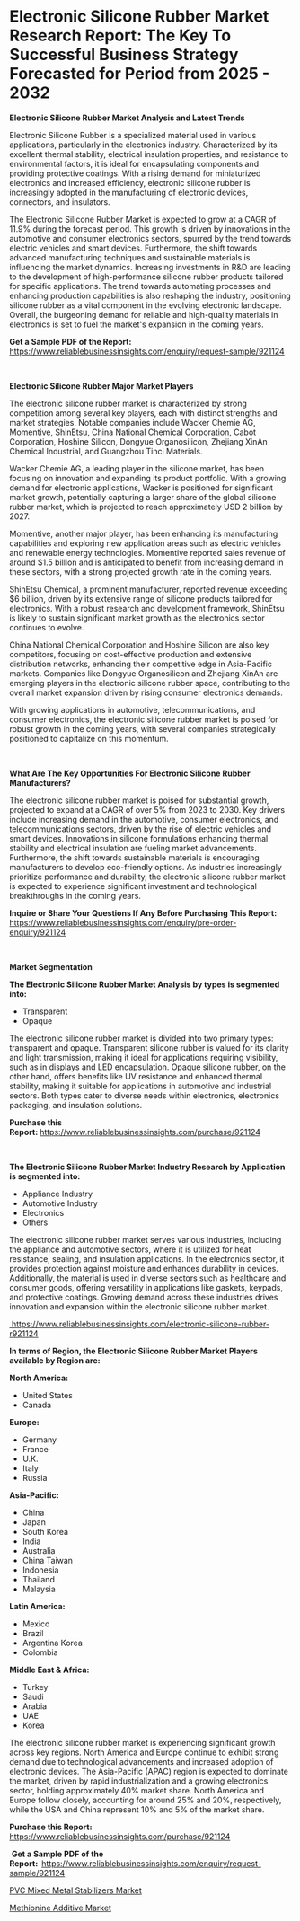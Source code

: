 <p><h1>Electronic Silicone Rubber Market Research Report: The Key To Successful Business Strategy Forecasted for Period from 2025 - 2032</h1></p><p><strong>Electronic Silicone Rubber Market Analysis and Latest Trends</strong></p>
<p><p>Electronic Silicone Rubber is a specialized material used in various applications, particularly in the electronics industry. Characterized by its excellent thermal stability, electrical insulation properties, and resistance to environmental factors, it is ideal for encapsulating components and providing protective coatings. With a rising demand for miniaturized electronics and increased efficiency, electronic silicone rubber is increasingly adopted in the manufacturing of electronic devices, connectors, and insulators.</p><p>The Electronic Silicone Rubber Market is expected to grow at a CAGR of 11.9% during the forecast period. This growth is driven by innovations in the automotive and consumer electronics sectors, spurred by the trend towards electric vehicles and smart devices. Furthermore, the shift towards advanced manufacturing techniques and sustainable materials is influencing the market dynamics. Increasing investments in R&D are leading to the development of high-performance silicone rubber products tailored for specific applications. The trend towards automating processes and enhancing production capabilities is also reshaping the industry, positioning silicone rubber as a vital component in the evolving electronic landscape. Overall, the burgeoning demand for reliable and high-quality materials in electronics is set to fuel the market's expansion in the coming years.</p></p>
<p><strong>Get a Sample PDF of the Report:&nbsp;</strong> <a href="https://www.reliablebusinessinsights.com/enquiry/request-sample/921124?utm_campaign=97&utm_medium=2&utm_source=Github&utm_content=ia&utm_term=01022025&utm_id=electronic-silicone-rubber">https://www.reliablebusinessinsights.com/enquiry/request-sample/921124</a></p>
<p>&nbsp;</p>
<p><strong>Electronic Silicone Rubber Major Market Players</strong></p>
<p><p>The electronic silicone rubber market is characterized by strong competition among several key players, each with distinct strengths and market strategies. Notable companies include Wacker Chemie AG, Momentive, ShinEtsu, China National Chemical Corporation, Cabot Corporation, Hoshine Silicon, Dongyue Organosilicon, Zhejiang XinAn Chemical Industrial, and Guangzhou Tinci Materials.</p><p>Wacker Chemie AG, a leading player in the silicone market, has been focusing on innovation and expanding its product portfolio. With a growing demand for electronic applications, Wacker is positioned for significant market growth, potentially capturing a larger share of the global silicone rubber market, which is projected to reach approximately USD 2 billion by 2027.</p><p>Momentive, another major player, has been enhancing its manufacturing capabilities and exploring new application areas such as electric vehicles and renewable energy technologies. Momentive reported sales revenue of around $1.5 billion and is anticipated to benefit from increasing demand in these sectors, with a strong projected growth rate in the coming years.</p><p>ShinEtsu Chemical, a prominent manufacturer, reported revenue exceeding $6 billion, driven by its extensive range of silicone products tailored for electronics. With a robust research and development framework, ShinEtsu is likely to sustain significant market growth as the electronics sector continues to evolve.</p><p>China National Chemical Corporation and Hoshine Silicon are also key competitors, focusing on cost-effective production and extensive distribution networks, enhancing their competitive edge in Asia-Pacific markets. Companies like Dongyue Organosilicon and Zhejiang XinAn are emerging players in the electronic silicone rubber space, contributing to the overall market expansion driven by rising consumer electronics demands.</p><p>With growing applications in automotive, telecommunications, and consumer electronics, the electronic silicone rubber market is poised for robust growth in the coming years, with several companies strategically positioned to capitalize on this momentum.</p></p>
<p>&nbsp;</p>
<p><strong>What Are The Key Opportunities For Electronic Silicone Rubber Manufacturers?</strong></p>
<p><p>The electronic silicone rubber market is poised for substantial growth, projected to expand at a CAGR of over 5% from 2023 to 2030. Key drivers include increasing demand in the automotive, consumer electronics, and telecommunications sectors, driven by the rise of electric vehicles and smart devices. Innovations in silicone formulations enhancing thermal stability and electrical insulation are fueling market advancements. Furthermore, the shift towards sustainable materials is encouraging manufacturers to develop eco-friendly options. As industries increasingly prioritize performance and durability, the electronic silicone rubber market is expected to experience significant investment and technological breakthroughs in the coming years.</p></p>
<p><strong>Inquire or Share Your Questions If Any Before Purchasing This Report:</strong> <a href="https://www.reliablebusinessinsights.com/enquiry/pre-order-enquiry/921124?utm_campaign=97&utm_medium=2&utm_source=Github&utm_content=ia&utm_term=01022025&utm_id=electronic-silicone-rubber">https://www.reliablebusinessinsights.com/enquiry/pre-order-enquiry/921124</a></p>
<p>&nbsp;</p>
<p><strong>Market Segmentation</strong></p>
<p><strong>The Electronic Silicone Rubber Market Analysis by types is segmented into:</strong></p>
<p><ul><li>Transparent</li><li>Opaque</li></ul></p>
<p><p>The electronic silicone rubber market is divided into two primary types: transparent and opaque. Transparent silicone rubber is valued for its clarity and light transmission, making it ideal for applications requiring visibility, such as in displays and LED encapsulation. Opaque silicone rubber, on the other hand, offers benefits like UV resistance and enhanced thermal stability, making it suitable for applications in automotive and industrial sectors. Both types cater to diverse needs within electronics, electronics packaging, and insulation solutions.</p></p>
<p><strong>Purchase this Report:&nbsp;</strong><a href="https://www.reliablebusinessinsights.com/purchase/921124?utm_campaign=97&utm_medium=2&utm_source=Github&utm_content=ia&utm_term=01022025&utm_id=electronic-silicone-rubber">https://www.reliablebusinessinsights.com/purchase/921124</a></p>
<p>&nbsp;</p>
<p><strong>The Electronic Silicone Rubber Market Industry Research by Application is segmented into:</strong></p>
<p><ul><li>Appliance Industry</li><li>Automotive Industry</li><li>Electronics</li><li>Others</li></ul></p>
<p><p>The electronic silicone rubber market serves various industries, including the appliance and automotive sectors, where it is utilized for heat resistance, sealing, and insulation applications. In the electronics sector, it provides protection against moisture and enhances durability in devices. Additionally, the material is used in diverse sectors such as healthcare and consumer goods, offering versatility in applications like gaskets, keypads, and protective coatings. Growing demand across these industries drives innovation and expansion within the electronic silicone rubber market.</p></p>
<p><a href="https://www.reliablebusinessinsights.com/electronic-silicone-rubber-r921124?utm_campaign=97&utm_medium=2&utm_source=Github&utm_content=ia&utm_term=01022025&utm_id=electronic-silicone-rubber">&nbsp;https://www.reliablebusinessinsights.com/electronic-silicone-rubber-r921124</a></p>
<p><strong>In terms of Region, the Electronic Silicone Rubber Market Players available by Region are:</strong></p>
<p>
    <p> <strong> North America: </strong>
        <ul>
            <li>United States</li>
            <li>Canada</li>
        </ul>
        </p> 
    <p> <strong> Europe: </strong>
        <ul>
            <li>Germany</li>
            <li>France</li>
            <li>U.K.</li>
            <li>Italy</li>
            <li>Russia</li>
        </ul>
        </p> 
    <p> <strong> Asia-Pacific: </strong>
        <ul>
            <li>China</li>
            <li>Japan</li>
            <li>South Korea</li>
            <li>India</li>
            <li>Australia</li>
            <li>China Taiwan</li>
            <li>Indonesia</li>
            <li>Thailand</li>
            <li>Malaysia</li>
        </ul>
        </p> 
    <p> <strong> Latin America: </strong>
        <ul>
            <li>Mexico</li>
            <li>Brazil</li>
            <li>Argentina Korea</li>
            <li>Colombia</li>
        </ul>
        </p> 
    <p> <strong> Middle East & Africa: </strong>
        <ul>
            <li>Turkey</li>
            <li>Saudi</li>
            <li>Arabia</li>
            <li>UAE</li>
            <li>Korea</li>
        </ul>
    </p>
    </p>
<p><p>The electronic silicone rubber market is experiencing significant growth across key regions. North America and Europe continue to exhibit strong demand due to technological advancements and increased adoption of electronic devices. The Asia-Pacific (APAC) region is expected to dominate the market, driven by rapid industrialization and a growing electronics sector, holding approximately 40% market share. North America and Europe follow closely, accounting for around 25% and 20%, respectively, while the USA and China represent 10% and 5% of the market share.</p></p>
<p><strong>Purchase this Report: </strong><a href="https://www.reliablebusinessinsights.com/purchase/921124?utm_campaign=97&utm_medium=2&utm_source=Github&utm_content=ia&utm_term=01022025&utm_id=electronic-silicone-rubber">https://www.reliablebusinessinsights.com/purchase/921124</a></p>
<p>&nbsp;<strong>Get a Sample PDF of the Report:&nbsp;&nbsp;</strong><a href="https://www.reliablebusinessinsights.com/enquiry/request-sample/921124?utm_campaign=97&utm_medium=2&utm_source=Github&utm_content=ia&utm_term=01022025&utm_id=electronic-silicone-rubber">https://www.reliablebusinessinsights.com/enquiry/request-sample/921124</a></p>
<p><strong></strong></p>
<p><p><a href="https://github.com/giblydirani3/Market-Research-Report-List-1/blob/main/pvc-mixed-metal-stabilizers-market.md?utm_campaign=97&utm_medium=2&utm_source=Github&utm_content=ia&utm_term=01022025&utm_id=electronic-silicone-rubber">PVC Mixed Metal Stabilizers Market</a></p><p><a href="https://github.com/daphnyvashdi/Market-Research-Report-List-1/blob/main/methionine-additive-market.md?utm_campaign=97&utm_medium=2&utm_source=Github&utm_content=ia&utm_term=01022025&utm_id=electronic-silicone-rubber">Methionine Additive Market</a></p></p>